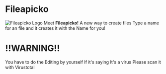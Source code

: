 # Fileapicko
![Fileapicko Logo](https://i.ibb.co/Y7KK9JYw/Fileapicko-9-5-2025.png)
Meet **Fileapicko!** A new way to create files
Type a name for an file and it creates it with the Name for you!

# **!!WARNING!!**
You have to do the Editing by yourself
If it's saying It's a virus Please scan it with Virustotal
